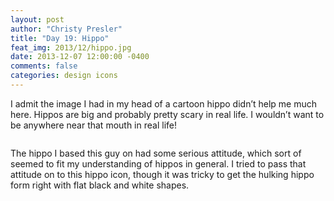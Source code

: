 ```yaml
---
layout: post
author: "Christy Presler"
title: "Day 19: Hippo"
feat_img: 2013/12/hippo.jpg
date: 2013-12-07 12:00:00 -0400
comments: false
categories: design icons
---
```

I admit the image I had in my head of a cartoon hippo didn’t help me much here. Hippos are big and probably pretty scary in real life. I wouldn’t want to be anywhere near that mouth in real life!

<div class="row">
    <div class="col-sm-6 col-sm-offset-3">
        <img src="{{ site.blog_img_url | prepend: site.url }}{{page.feat_img}}" alt="" />
    </div>
</div>

The hippo I based this guy on had some serious attitude, which sort of seemed to fit my understanding of hippos in general. I tried to pass that attitude on to this hippo icon, though it was tricky to get the hulking hippo form right with flat black and white shapes.